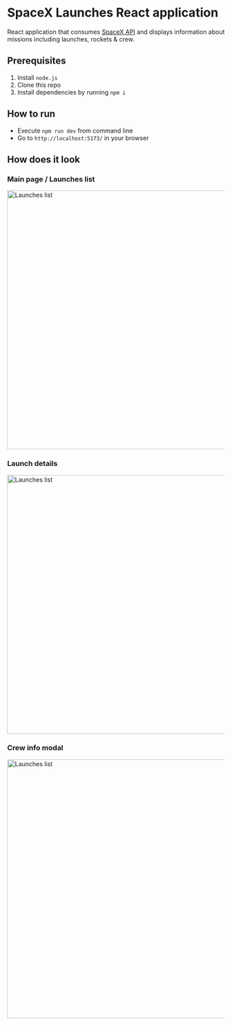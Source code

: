 # SpaceX Launches React application

React application that consumes [SpaceX API](https://github.com/r-spacex/SpaceX-API) and displays information about missions including launches, rockets & crew.

## Prerequisites

1. Install `node.js`
2. Clone this repo
3. Install dependencies by running `npm i`

## How to run

* Execute `npm run dev` from command line
* Go to `http://localhost:5173/` in your browser

## How does it look

### Main page / Launches list

<img src="https://i.ibb.co/dLB2gGZ/spacex-launches.png" alt="Launches list" width="600" >

### Launch details

<img src="https://i.ibb.co/zSwcMSY/Screenshot-from-2022-10-01-21-26-42.png" alt="Launches list" width="600" >

### Crew info modal

<img src="https://i.ibb.co/tQ5Lc1M/spacex-crewinfo.png" alt="Launches list" width="600" >
